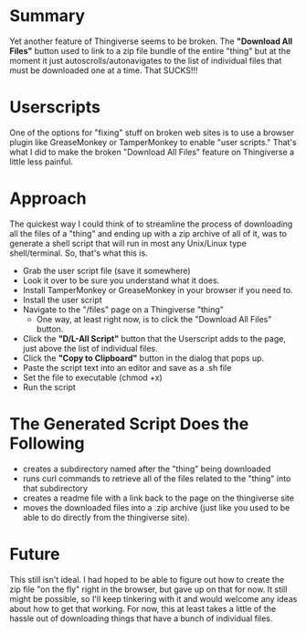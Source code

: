# Summary
Yet another feature of Thingiverse seems to be broken.  The **"Download All Files"** button 
used to link to a zip file bundle of the entire "thing" but at the moment it just autoscrolls/autonavigates
to the list of individual files that must be downloaded one at a time.  That SUCKS!!!

# Userscripts
One of the options for "fixing" stuff on broken web sites is to use a browser plugin
like GreaseMonkey or TamperMonkey to enable "user scripts."  That's what I did to make
the broken "Download All Files" feature on Thingiverse a little less painful.

# Approach
The quickest way I could think of to streamline the process of downloading all the files
of a "thing" and ending up with a zip archive of all of it, was to generate a shell
script that will run in most any Unix/Linux type shell/terminal.  So, that's what this is.

* Grab the user script file (save it somewhere)
* Look it over to be sure you understand what it does.
* Install TamperMonkey or GreaseMonkey in your browser if you need to.
* Install the user script
* Navigate to the "/files" page on a Thingiverse "thing" 
  * One way, at least right now, is to click the "Download All Files" button.
* Click the **"D/L-All Script"** button that the Userscript adds to the page, just above the list of individual files.
* Click the **"Copy to Clipboard"** button in the dialog that pops up.
* Paste the script text into an editor and save as a .sh file
* Set the file to executable (chmod +x)
* Run the script

# The Generated Script Does the Following
* creates a subdirectory named after the "thing" being downloaded
* runs curl commands to retrieve all of the files related to the "thing" into that subdirectory
* creates a readme file with a link back to the page on the thingiverse site
* moves the downloaded files into a .zip archive (just like you used to be able to do directly from the thingiverse site).

# Future
This still isn't ideal.  I had hoped to be able to figure out how to create the zip file "on the fly" right in
the browser, but gave up on that for now.  It still might be possible, so I'll keep tinkering with it
and would welcome any ideas about how to get that working.  For now, this at least takes a little of
the hassle out of downloading things that have a bunch of individual files.
